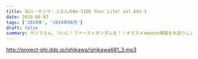 ```yaml
---
title: 石川・ホンマ・ぶるんのBe-SIDE Your Life! vol.681-3
date: 2019-06-07
tags: ['2019年', '2019年06月']
draft: false
summary: ホンマさん、ついに！ファーストガンダムを！！オススメamazon情報をお送りします！MIURA
---
```


http://project-phi.ddo.jp/ishikawa/ishikawa681_3.mp3

